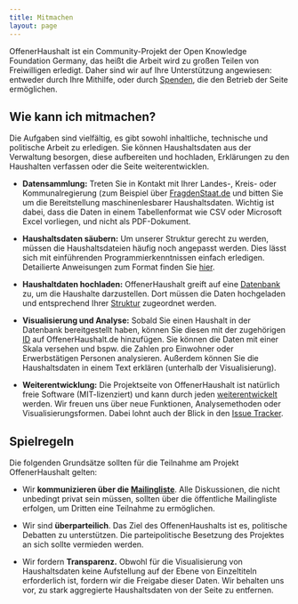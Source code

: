 ```yaml
---
title: Mitmachen
layout: page
---
```


OffenerHaushalt ist ein Community-Projekt der Open Knowledge Foundation Germany, das heißt die Arbeit wird zu großen Teilen von Freiwilligen erledigt. Daher sind wir auf Ihre Unterstützung angewiesen: entweder durch Ihre Mithilfe, oder durch [Spenden](https://offenerhaushalt.de/page/intro.html), die den Betrieb der Seite ermöglichen.

## Wie kann ich mitmachen?

Die Aufgaben sind vielfältig, es gibt sowohl inhaltliche, technische und politische Arbeit zu erledigen. Sie können Haushaltsdaten aus der Verwaltung besorgen, diese aufbereiten und hochladen, Erklärungen zu den Haushalten verfassen oder die Seite weiterentwicklen. 

* **Datensammlung:** Treten Sie in Kontakt mit Ihrer Landes-, Kreis- oder Kommunalregierung (zum Beispiel über [FragdenStaat.de](https://fragdenstaat.de/) und bitten Sie um die Bereitstellung maschinenlesbarer Haushaltsdaten. Wichtig ist dabei, dass die Daten in einem Tabellenformat wie CSV oder Microsoft Excel vorliegen, und nicht als PDF-Dokument. 

* **Haushaltsdaten säubern:**
Um unserer Struktur gerecht zu werden, müssen die Haushaltsdateien häufig noch angepasst werden. Dies lässt sich mit einführenden Programmierkenntnissen einfach erledigen. Detailierte Anweisungen zum Format finden Sie [hier](https://offenerhaushalt.de/hilfestellung/1/).

* **Haushaltdaten hochladen:** OffenerHaushalt greift auf eine [Datenbank](https://openspending.org/packager/) zu, um die Haushalte darzustellen. Dort müssen die Daten hochgeladen und entsprechend Ihrer [Struktur](https://offenerhaushalt.de/hilfestellung/3/) zugeordnet werden. 
 
* **Visualisierung und Analyse:** Sobald Sie einen Haushalt in der Datenbank bereitgestellt haben, können Sie diesen mit der zugehörigen [ID]() auf OffenerHaushalt.de hinzufügen. Sie können die Daten mit einer Skala versehen und bspw. die Zahlen pro Einwohner oder Erwerbstätigen Personen analysieren. Außerdem können Sie die Haushaltsdaten in einem Text erklären (unterhalb der Visualisierung). 

* **Weiterentwicklung:** Die Projektseite von OffenerHaushalt ist natürlich freie Software (MIT-lizenziert) und kann durch jeden [weiterentwickelt](https://github.com/okfde/offenerhaushalt.de) werden. Wir freuen uns über neue Funktionen, Analysemethoden oder Visualisierungsformen. Dabei lohnt auch der Blick in den [Issue Tracker](https://github.com/okfde/offenerhaushalt.de/issues).

## Spielregeln

Die folgenden Grundsätze sollten für die Teilnahme am Projekt OffenerHaushalt gelten:

* Wir **kommunizieren über die [Mailingliste](http://lists.okfn.org/mailman/listinfo/offener-haushalt)**. Alle Diskussionen, die nicht unbedingt privat sein müssen, sollten über die öffentliche Mailingliste erfolgen, um Dritten eine Teilnahme zu ermöglichen.

* Wir sind **überparteilich**. Das Ziel des OffenenHaushalts ist es, politische Debatten zu unterstützen. Die parteipolitische Besetzung des Projektes an sich sollte vermieden werden.

* Wir fordern **Transparenz.** Obwohl für die Visualisierung von Haushaltsdaten keine Aufstellung auf der Ebene von Einzeltiteln erforderlich ist, fordern wir die Freigabe dieser Daten. Wir behalten uns vor, zu stark aggregierte Haushaltsdaten von der Seite zu entfernen.
